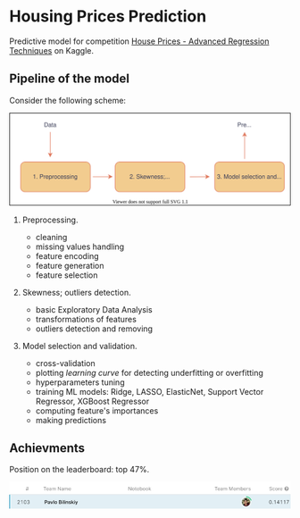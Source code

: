# Housing Prices Prediction

Predictive model for competition [ House Prices - Advanced Regression Techniques](https://www.kaggle.com/c/house-prices-advanced-regression-techniques) on Kaggle.

## Pipeline of the model

Consider the following scheme:
<p align="center">
   <img src="images/pipeline.svg" />
</p>

1. Preprocessing.
   - cleaning
   - missing values handling
   - feature encoding
   - feature generation
   - feature selection

2. Skewness; outliers detection.
   - basic Exploratory Data Analysis
   - transformations of features
   - outliers detection and removing

3. Model selection and validation.
   - cross-validation
   - plotting *learning curve* for detecting underfitting or overfitting
   - hyperparameters tuning
   - training ML models: Ridge, LASSO, ElasticNet, Support Vector Regressor, XGBoost Regressor
   - computing feature's importances
   - making predictions

## Achievments
Position on the leaderboard: top 47%.

![Leaderboard](images/leaderboard.jpeg)

